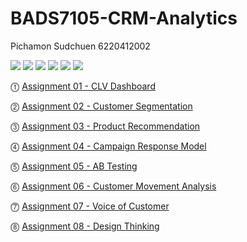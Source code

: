# BADS7105-CRM-Analytics

Pichamon Sudchuen 6220412002

[![](https://img.shields.io/badge/-Power--BI-brightgreen)](#) [![](https://img.shields.io/badge/-Python-brightgreen)](#) [![](https://img.shields.io/badge/-Google--Colab-brightgreen)](#) [![](https://img.shields.io/badge/-SQL-brightgreen)](#) [![](https://img.shields.io/badge/-BigQuery-brightgreen)](#) [![](https://img.shields.io/badge/-Google--Data--Studio-brightgreen)](#)  

⓵ [Assignment 01 - CLV Dashboard](https://github.com/MimismPS/BADS7105-CRM-Analytics/tree/main/Assignment%2001%20-%20CLV%20Dashboard)

⓶ [Assignment 02 - Customer Segmentation](https://github.com/MimismPS/BADS7105-CRM-Analytics/tree/main/Assignment%2002%20-%20Customer%20Segmentation)

⓷ [Assignment 03 - Product Recommendation](https://github.com/MimismPS/BADS7105-CRM-Analytics/tree/main/Assignment%2003%20-%20Product%20Recommendation)

⓸ [Assignment 04 - Campaign Response Model](https://github.com/MimismPS/BADS7105-CRM-Analytics/tree/main/Assignment%2004%20-%20Campaign%20Response%20Model)

⓹ [Assignment 05 - AB Testing](https://github.com/MimismPS/BADS7105-CRM-Analytics/tree/main/Assignment%2005%20-%20AB%20Testing)

⓺ [Assignment 06 - Customer Movement Analysis](https://github.com/MimismPS/BADS7105-CRM-Analytics/tree/main/Assignment%2006%20-%20Customer%20Movement%20Analysis)

⓻ [Assignment 07 - Voice of Customer](https://github.com/MimismPS/BADS7105-CRM-Analytics/tree/main/Assignment%2007%20-%20Voice%20of%20Customer)

⓼ [Assignment 08 - Design Thinking](https://github.com/MimismPS/BADS7105-CRM-Analytics/tree/main/Assignment%2008%20-%20Design%20Thinking)
